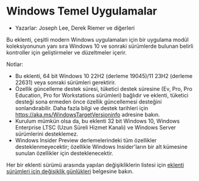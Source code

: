 # Windows Temel Uygulamalar #

* Yazarlar: Joseph Lee, Derek Riemer ve diğerleri

Bu eklenti, çeşitli modern Windows uygulamaları için bir uygulama modül
koleksiyonunun yanı sıra Windows 10 ve sonraki sürümlerde bulunan belirli
kontroller için geliştirmeler ve düzeltmeler içerir.

Notlar:

* Bu eklenti, 64 bit Windows 10 22H2 (derleme 19045)/11 23H2 (derleme 22631)
  veya sonraki sürümleri gerektirir.
* Özellik güncelleme destek süresi, tüketici destek süresine (Ev, Pro, Pro
  Education, Pro for Workstations sürümleri) bağlıdır ve eklenti, tüketici
  desteği sona ermeden önce özellik güncellemesi desteğini
  sonlandırabilir. Daha fazla bilgi ve destek tarihleri ​​için
  <https://aka.ms/WindowsTargetVersioninfo> adresine bakın.
* Kurulum mümkün olsa da, bu eklenti 32 bit Windows 10, Windows Enterprise
  LTSC (Uzun Süreli Hizmet Kanalı) ve Windows Server sürümlerini
  desteklemez.
* Windows Insider Preview derlemelerindeki tüm özellikler
  desteklenmeyecektir; özellikle Windows Insider'ların bir alt kümesine
  sunulan özellikler için desteklenecektir.

Her bir eklenti sürümü arasında yapılan değişikliklerin listesi için
[eklenti sürümleri için değişiklik günlükleri][1] belgesine bakın.

[1]: https://github.com/josephsl/wintenapps/blob/main/changes.md
